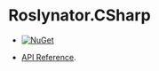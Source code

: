 # Roslynator\.CSharp

* [![NuGet](https://img.shields.io/nuget/v/Roslynator.CSharp.svg)](https://nuget.org/packages/Roslynator.CSharp)

* [API Reference](../../docs/api/README.md#_top).
